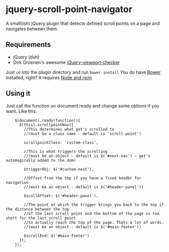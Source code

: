 # jquery-scroll-point-navigator
A small(ish) jQuery plugin that detects defined scroll points on a page and navigates between them.

## Requirements

* jQuery (duh)
* Dirk Groenen's awesome [jQuery-viewport-checker](https://github.com/dirkgroenen/jQuery-viewport-checker)

Just `cd` into the plugin directory and run `bower install`
You do have [Bower](http://bower.io/) installed, right? It requires [Node and npm](https://nodejs.org/).

## Using it

Just call the function on document.ready and change some options if you want. Like this:

        $(document).ready(function(){
          $(this).scrollpointNav({
            //This determines what get's scrolled to
            //(must be a class name - default is 'scroll-point')
            
            scrollpointClass: 'custom-class',
            
            //This is what triggers the scrolling
            //(must be an object - default is $('#next-nav') - get's automagically added to the dom)
            
            $triggerObj: $('#custom-next'),
            
            //Offset from the top if you have a fixed header for navigation
            //(must be an object - default is $('#header-panel'))
            
            $scollOffset: $('#header-panel'),
            
            //The point at which the trigger brings you back to the top if the distance between the top
            //of the last scroll point and the bottom of the page is too short for the last scroll point
            //to actually reach the top of the page. Thats a lot of words.
            //(must be an object - default is $('#main-footer'))
            
            $scrollEnd: $('#main-footer')
          });
        });
